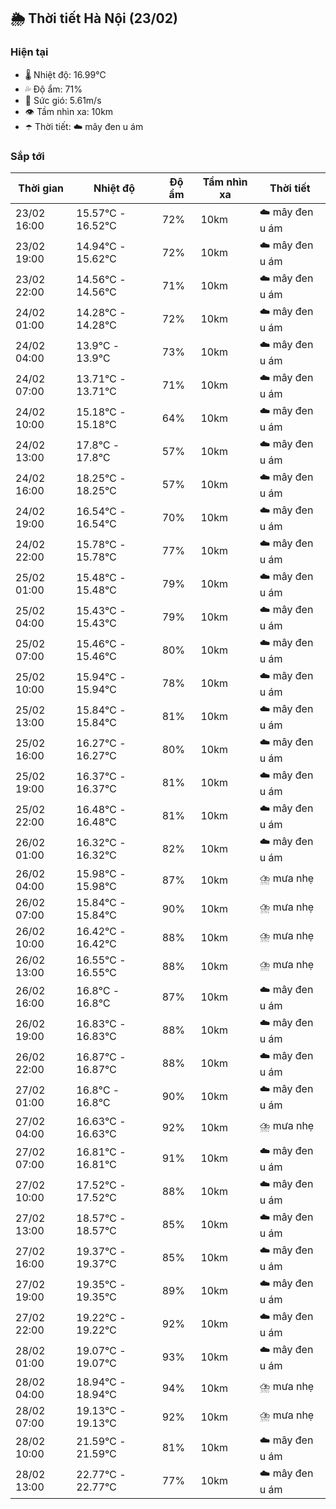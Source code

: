## 🌦️ Thời tiết Hà Nội (23/02)

### Hiện tại

- 🌡️ Nhiệt độ: 16.99℃
- 💦 Độ ẩm: 71%
- 💨 Sức gió: 5.61m/s
- 👁️ Tầm nhìn xa: 10km
- ☂️ Thời tiết: ☁️ mây đen u ám

### Sắp tới

| Thời gian | Nhiệt độ | Độ ẩm | Tầm nhìn xa | Thời tiết |
| --- | --- | --- | --- | --- |
| 23/02 16:00 | 15.57℃ - 16.52℃ | 72% | 10km | ☁️ mây đen u ám |
| 23/02 19:00 | 14.94℃ - 15.62℃ | 72% | 10km | ☁️ mây đen u ám |
| 23/02 22:00 | 14.56℃ - 14.56℃ | 71% | 10km | ☁️ mây đen u ám |
| 24/02 01:00 | 14.28℃ - 14.28℃ | 72% | 10km | ☁️ mây đen u ám |
| 24/02 04:00 | 13.9℃ - 13.9℃ | 73% | 10km | ☁️ mây đen u ám |
| 24/02 07:00 | 13.71℃ - 13.71℃ | 71% | 10km | ☁️ mây đen u ám |
| 24/02 10:00 | 15.18℃ - 15.18℃ | 64% | 10km | ☁️ mây đen u ám |
| 24/02 13:00 | 17.8℃ - 17.8℃ | 57% | 10km | ☁️ mây đen u ám |
| 24/02 16:00 | 18.25℃ - 18.25℃ | 57% | 10km | ☁️ mây đen u ám |
| 24/02 19:00 | 16.54℃ - 16.54℃ | 70% | 10km | ☁️ mây đen u ám |
| 24/02 22:00 | 15.78℃ - 15.78℃ | 77% | 10km | ☁️ mây đen u ám |
| 25/02 01:00 | 15.48℃ - 15.48℃ | 79% | 10km | ☁️ mây đen u ám |
| 25/02 04:00 | 15.43℃ - 15.43℃ | 79% | 10km | ☁️ mây đen u ám |
| 25/02 07:00 | 15.46℃ - 15.46℃ | 80% | 10km | ☁️ mây đen u ám |
| 25/02 10:00 | 15.94℃ - 15.94℃ | 78% | 10km | ☁️ mây đen u ám |
| 25/02 13:00 | 15.84℃ - 15.84℃ | 81% | 10km | ☁️ mây đen u ám |
| 25/02 16:00 | 16.27℃ - 16.27℃ | 80% | 10km | ☁️ mây đen u ám |
| 25/02 19:00 | 16.37℃ - 16.37℃ | 81% | 10km | ☁️ mây đen u ám |
| 25/02 22:00 | 16.48℃ - 16.48℃ | 81% | 10km | ☁️ mây đen u ám |
| 26/02 01:00 | 16.32℃ - 16.32℃ | 82% | 10km | ☁️ mây đen u ám |
| 26/02 04:00 | 15.98℃ - 15.98℃ | 87% | 10km | ⛈️ mưa nhẹ |
| 26/02 07:00 | 15.84℃ - 15.84℃ | 90% | 10km | ⛈️ mưa nhẹ |
| 26/02 10:00 | 16.42℃ - 16.42℃ | 88% | 10km | ⛈️ mưa nhẹ |
| 26/02 13:00 | 16.55℃ - 16.55℃ | 88% | 10km | ⛈️ mưa nhẹ |
| 26/02 16:00 | 16.8℃ - 16.8℃ | 87% | 10km | ☁️ mây đen u ám |
| 26/02 19:00 | 16.83℃ - 16.83℃ | 88% | 10km | ☁️ mây đen u ám |
| 26/02 22:00 | 16.87℃ - 16.87℃ | 88% | 10km | ☁️ mây đen u ám |
| 27/02 01:00 | 16.8℃ - 16.8℃ | 90% | 10km | ☁️ mây đen u ám |
| 27/02 04:00 | 16.63℃ - 16.63℃ | 92% | 10km | ⛈️ mưa nhẹ |
| 27/02 07:00 | 16.81℃ - 16.81℃ | 91% | 10km | ☁️ mây đen u ám |
| 27/02 10:00 | 17.52℃ - 17.52℃ | 88% | 10km | ☁️ mây đen u ám |
| 27/02 13:00 | 18.57℃ - 18.57℃ | 85% | 10km | ☁️ mây đen u ám |
| 27/02 16:00 | 19.37℃ - 19.37℃ | 85% | 10km | ☁️ mây đen u ám |
| 27/02 19:00 | 19.35℃ - 19.35℃ | 89% | 10km | ☁️ mây đen u ám |
| 27/02 22:00 | 19.22℃ - 19.22℃ | 92% | 10km | ☁️ mây đen u ám |
| 28/02 01:00 | 19.07℃ - 19.07℃ | 93% | 10km | ☁️ mây đen u ám |
| 28/02 04:00 | 18.94℃ - 18.94℃ | 94% | 10km | ⛈️ mưa nhẹ |
| 28/02 07:00 | 19.13℃ - 19.13℃ | 92% | 10km | ⛈️ mưa nhẹ |
| 28/02 10:00 | 21.59℃ - 21.59℃ | 81% | 10km | ☁️ mây đen u ám |
| 28/02 13:00 | 22.77℃ - 22.77℃ | 77% | 10km | ☁️ mây đen u ám |
